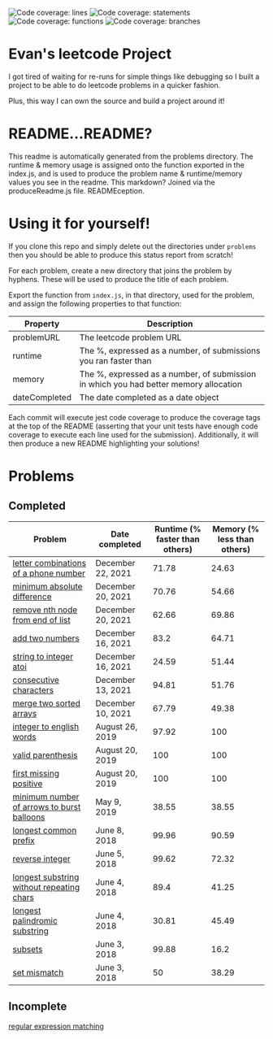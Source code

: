 ![Code coverage: lines](https://img.shields.io/badge/lines-100%25-brightgreen?logo=jest "lines") ![Code coverage: statements](https://img.shields.io/badge/statements-100%25-brightgreen?logo=jest "statements") ![Code coverage: functions](https://img.shields.io/badge/functions-100%25-brightgreen?logo=jest "functions") ![Code coverage: branches](https://img.shields.io/badge/branches-100%25-brightgreen?logo=jest "branches")

# Evan's leetcode Project

I got tired of waiting for re-runs for simple things like debugging so I built a project to be able to do leetcode problems in a quicker fashion.

Plus, this way I can own the source and build a project around it!

# README...README?

This readme is automatically generated from the problems directory. The runtime & memory usage is assigned onto the function exported in the index.js, and is used to produce the problem name & runtime/memory values you see in the readme. This markdown? Joined via the produceReadme.js file. READMEception.

# Using it for yourself!

If you clone this repo and simply delete out the directories under `problems` then you should be able to produce this status report from scratch!

For each problem, create a new directory that joins the problem by hyphens. These will be used to produce the title of each problem.

Export the function from `index.js`, in that directory, used for the problem, and assign the following properties to that function:

| Property      | Description                                                                           |
| ------------- | ------------------------------------------------------------------------------------- |
| problemURL    | The leetcode problem URL                                                              |
| runtime       | The %, expressed as a number, of submissions you ran faster than                      |
| memory        | The %, expressed as a number, of submission in which you had better memory allocation |
| dateCompleted | The date completed as a date object                                                   |

Each commit will execute jest code coverage to produce the coverage tags at the top of the README (asserting that your unit tests have enough code coverage to execute each line used for the submission). Additionally, it will then produce a new README highlighting your solutions!

# Problems

## Completed

| Problem                                                                                                                    | Date completed    | Runtime (% faster than others) | Memory (% less than others) |
| -------------------------------------------------------------------------------------------------------------------------- | ----------------- | ------------------------------ | --------------------------- |
| [letter combinations of a phone number](https://leetcode.com/problems/letter-combinations-of-a-phone-number/)              | December 22, 2021 | 71.78                          | 24.63                       |
| [minimum absolute difference](https://leetcode.com/problems/minimum-absolute-difference/)                                  | December 20, 2021 | 70.76                          | 54.66                       |
| [remove nth node from end of list](https://leetcode.com/problems/remove-nth-node-from-end-of-list/)                        | December 20, 2021 | 62.66                          | 69.86                       |
| [add two numbers](https://leetcode.com/problems/add-two-numbers/)                                                          | December 16, 2021 | 83.2                           | 64.71                       |
| [string to integer atoi](https://leetcode.com/problems/string-to-integer-atoi/)                                            | December 16, 2021 | 24.59                          | 51.44                       |
| [consecutive characters](https://leetcode.com/problems/consecutive-characters/)                                            | December 13, 2021 | 94.81                          | 51.76                       |
| [merge two sorted arrays](https://leetcode.com/problems/merge-two-sorted-lists/)                                           | December 10, 2021 | 67.79                          | 49.38                       |
| [integer to english words](https://leetcode.com/problems/integer-to-english-words/)                                        | August 26, 2019   | 97.92                          | 100                         |
| [valid parenthesis](https://leetcode.com/problems/valid-parentheses/)                                                      | August 20, 2019   | 100                            | 100                         |
| [first missing positive](https://leetcode.com/problems/first-missing-positive/)                                            | August 20, 2019   | 100                            | 100                         |
| [minimum number of arrows to burst balloons](https://leetcode.com/problems/minimum-number-of-arrows-to-burst-balloons/)    | May 9, 2019       | 38.55                          | 38.55                       |
| [longest common prefix](https://leetcode.com/problems/longest-common-prefix/)                                              | June 8, 2018      | 99.96                          | 90.59                       |
| [reverse integer](https://leetcode.com/problems/reverse-integer/)                                                          | June 5, 2018      | 99.62                          | 72.32                       |
| [longest substring without repeating chars](https://leetcode.com/problems/longest-substring-without-repeating-characters/) | June 4, 2018      | 89.4                           | 41.25                       |
| [longest palindromic substring](https://leetcode.com/problems/longest-palindromic-substring/)                              | June 4, 2018      | 30.81                          | 45.49                       |
| [subsets](https://leetcode.com/problems/subsets/)                                                                          | June 3, 2018      | 99.88                          | 16.2                        |
| [set mismatch](https://leetcode.com/problems/set-mismatch/)                                                                | June 3, 2018      | 50                             | 38.29                       |

## Incomplete

[regular expression matching]()
